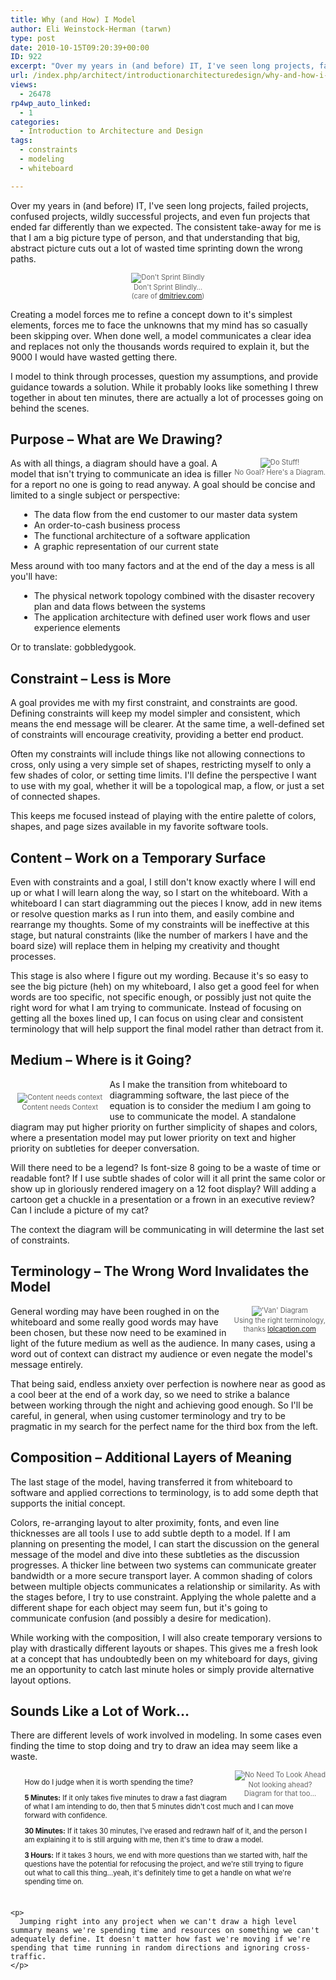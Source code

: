 ```yaml
---
title: Why (and How) I Model
author: Eli Weinstock-Herman (tarwn)
type: post
date: 2010-10-15T09:20:39+00:00
ID: 922
excerpt: "Over my years in (and before) IT, I've seen long projects, failed projects, confused projects, wildly successful projects, and even fun projects that ended far differently than we expected. The consistent take-away for me is that I am a big picture type of person, and that understanding that big, abstract picture cuts out a lot of wasted time sprinting down the wrong paths."
url: /index.php/architect/introductionarchitecturedesign/why-and-how-i-model/
views:
  - 26478
rp4wp_auto_linked:
  - 1
categories:
  - Introduction to Architecture and Design
tags:
  - constraints
  - modeling
  - whiteboard

---
```

Over my years in (and before) IT, I've seen long projects, failed projects, confused projects, wildly successful projects, and even fun projects that ended far differently than we expected. The consistent take-away for me is that I am a big picture type of person, and that understanding that big, abstract picture cuts out a lot of wasted time sprinting down the wrong paths.

<div style="font-size: .8em; color: #666666; text-align: center;">
  <img src="http://tiernok.com/LTDBlog/modeling/sprint.jpg" alt="Don't Sprint Blindly" /><br /> Don't Sprint Blindly…<br />(care of <a href="http://www.dmitriev.com/blog/2009-04-14/wrong-sprint-burndown/">dmitriev.com</a>)
</div>

Creating a model forces me to refine a concept down to it's simplest elements, forces me to face the unknowns that my mind has so casually been skipping over. When done well, a model communicates a clear idea and replaces not only the thousands words required to explain it, but the 9000 I would have wasted getting there.

I model to think through processes, question my assumptions, and provide guidance towards a solution. While it probably looks like something I threw together in about ten minutes, there are actually a lot of processes going on behind the scenes.

## Purpose – What are We Drawing?

<div style="float: right; font-size: .8em; color: #666666; text-align: center;">
  <img src="http://tiernok.com/LTDBlog/modeling/dostuff.jpg" title="Do Stuff!" /><br /> No Goal? Here's a Diagram.
</div>

As with all things, a diagram should have a goal. A model that isn't trying to communicate an idea is filler for a report no one is going to read anyway. A goal should be concise and limited to a single subject or perspective:

<ul style="margin-left: 1em;">
  <li>
    The data flow from the end customer to our master data system
  </li>
  <li>
    An order-to-cash business process
  </li>
  <li>
    The functional architecture of a software application
  </li>
  <li>
    A graphic representation of our current state
  </li>
</ul>

Mess around with too many factors and at the end of the day a mess is all you'll have:

<ul style="margin-left: 1em;">
  <li>
    The physical network topology combined with the disaster recovery plan and data flows between the systems
  </li>
  <li>
    The application architecture with defined user work flows and user experience elements
  </li>
</ul>

Or to translate: gobbledygook.

## Constraint – Less is More

A goal provides me with my first constraint, and constraints are good. Defining constraints will keep my model simpler and consistent, which means the end message will be clearer. At the same time, a well-defined set of constraints will encourage creativity, providing a better end product.

Often my constraints will include things like not allowing connections to cross, only using a very simple set of shapes, restricting myself to only a few shades of color, or setting time limits. I'll define the perspective I want to use with my goal, whether it will be a topological map, a flow, or just a set of connected shapes. 

This keeps me focused instead of playing with the entire palette of colors, shapes, and page sizes available in my favorite software tools.

## Content – Work on a Temporary Surface

Even with constraints and a goal, I still don't know exactly where I will end up or what I will learn along the way, so I start on the whiteboard. With a whiteboard I can start diagramming out the pieces I know, add in new items or resolve question marks as I run into them, and easily combine and rearrange my thoughts. Some of my constraints will be ineffective at this stage, but natural constraints (like the number of markers I have and the board size) will replace them in helping my creativity and thought processes.

This stage is also where I figure out my wording. Because it's so easy to see the big picture (heh) on my whiteboard, I also get a good feel for when words are too specific, not specific enough, or possibly just not quite the right word for what I am trying to communicate. Instead of focusing on getting all the boxes lined up, I can focus on using clear and consistent terminology that will help support the final model rather than detract from it.

## Medium – Where is it Going?

<div style="float: left; font-size: .8em; color: #666666; text-align: center; margin: 2em 1em 1em 1em">
  <img src="http://tiernok.com/trent/2004_11_05_04_sm.jpg" title="Content needs context" /><br /> Content needs Context
</div>

As I make the transition from whiteboard to diagramming software, the last piece of the equation is to consider the medium I am going to use to communicate the model. A standalone diagram may put higher priority on further simplicity of shapes and colors, where a presentation model may put lower priority on text and higher priority on subtleties for deeper conversation. 

Will there need to be a legend? Is font-size 8 going to be a waste of time or readable font? If I use subtle shades of color will it all print the same color or show up in gloriously rendered imagery on a 12 foot display? Will adding a cartoon get a chuckle in a presentation or a frown in an executive review? Can I include a picture of my cat?

The context the diagram will be communicating in will determine the last set of constraints.

## Terminology – The Wrong Word Invalidates the Model

<div style="float: right; font-size: .8em; color: #666666; text-align: center;">
  <img src="http://tiernok.com/LTDBlog/modeling/van-venn-diagram.jpg" title="'Van' Diagram" /><br /> Using the right terminology, <br />thanks <a href="http://www.lolcaption.com/random-funny/what-is-a-van-diagram-you-ask-well-let-me-show-you/">lolcaption.com</a>
</div>

General wording may have been roughed in on the whiteboard and some really good words may have been chosen, but these now need to be examined in light of the future medium as well as the audience. In many cases, using a word out of context can distract my audience or even negate the model's message entirely.

That being said, endless anxiety over perfection is nowhere near as good as a cool beer at the end of a work day, so we need to strike a balance between working through the night and achieving good enough. So I'll be careful, in general, when using customer terminology and try to be pragmatic in my search for the perfect name for the third box from the left.

## Composition – Additional Layers of Meaning

The last stage of the model, having transferred it from whiteboard to software and applied corrections to terminology, is to add some depth that supports the initial concept. 

Colors, re-arranging layout to alter proximity, fonts, and even line thicknesses are all tools I use to add subtle depth to a model. If I am planning on presenting the model, I can start the discussion on the general message of the model and dive into these subtleties as the discussion progresses. A thicker line between two systems can communicate greater bandwidth or a more secure transport layer. A common shading of colors between multiple objects communicates a relationship or similarity. As with the stages before, I try to use constraint. Applying the whole palette and a different shape for each object may seem fun, but it's going to communicate confusion (and possibly a desire for medication).

While working with the composition, I will also create temporary versions to play with drastically different layouts or shapes. This gives me a fresh look at a concept that has undoubtedly been on my whiteboard for days, giving me an opportunity to catch last minute holes or simply provide alternative layout options.

## Sounds Like a Lot of Work…

There are different levels of work involved in modeling. In some cases even finding the time to stop doing and try to draw an idea may seem like a waste. 

<div style="float: right; font-size: .8em; color: #666666; text-align: center;">
  <img src="http://tiernok.com/LTDBlog/modeling/lookbothways.jpg" title="No Need To Look Ahead" /><br /> Not looking ahead?<br />Diagram for that too…
</div>

<div style="font-size: .8em; margin: 1em;  padding: 1em;">
  How do I judge when it is worth spending the time?</p> 
  
  <p>
    <strong>5 Minutes:</strong> If it only takes five minutes to draw a fast diagram of what I am intending to do, then that 5 minutes didn't cost much and I can move forward with confidence.
  </p>
  
  <p>
    <strong>30 Minutes:</strong> If it takes 30 minutes, I've erased and redrawn half of it, and the person I am explaining it to is still arguing with me, then it's time to draw a model.
  </p>
  
  <p>
    <strong>3 Hours:</strong> If it takes 3 hours, we end with more questions than we started with, half the questions have the potential for refocusing the project, and we're still trying to figure out what to call this thing…yeah, it's definitely time to get a handle on what we're spending time on. </div> 
    
    <p>
      Jumping right into any project when we can't draw a high level summary means we're spending time and resources on something we can't adequately define. It doesn't matter how fast we're moving if we're spending that time running in random directions and ignoring cross-traffic.
    </p>